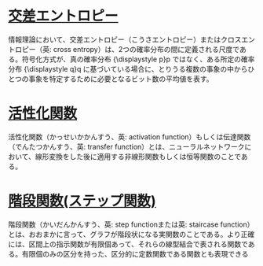 # [交差エントロピー](https://ja.wikipedia.org/wiki/交差エントロピー)

情報理論において、交差エントロピー（こうさエントロピー）またはクロスエントロピー（英: cross entropy）は、2つの確率分布の間に定義される尺度である。符号化方式が、真の確率分布 {\displaystyle p}p ではなく、ある所定の確率分布 {\displaystyle q}q に基づいている場合に、とりうる複数の事象の中からひとつの事象を特定するために必要となるビット数の平均値を表す。

# [活性化関数](https://ja.wikipedia.org/wiki/活性化関数)

活性化関数（かっせいかかんすう、英: activation function）もしくは伝達関数（でんたつかんすう、英: transfer function）とは、ニューラルネットワークにおいて、線形変換をした後に適用する非線形関数もしくは恒等関数のことである。

# [階段関数(ステップ関数)](https://ja.wikipedia.org/wiki/階段関数)

階段関数（かいだんかんすう、英: step functionまたは英: staircase function）とは、おおまかに言って、グラフが階段状になる実関数のことである。より正確には、区間上の指示関数が有限個あって、それらの線型結合で表される関数である。有限個のみの区分を持った、区分的に定数関数である関数とも表現できる